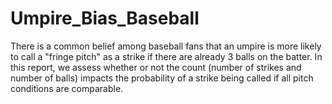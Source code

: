 # Umpire_Bias_Baseball


There is a common belief among baseball fans that an umpire is more likely to call a "fringe pitch" as a strike if there are already 3 balls on the batter. In this report, we assess whether or not the count (number of strikes and number of balls) impacts the probability of a strike being called if all pitch conditions are comparable.
